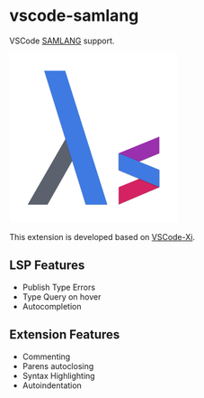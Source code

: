 # vscode-samlang

VSCode [SAMLANG](https://samlang.developersam.com) support.

<img alt="SAMLANG" src="https://raw.githubusercontent.com/SamChou19815/design/master/samlang.png" width=300 height=300/>

This extension is developed based on [VSCode-Xi](https://github.com/Chillee/VSCode-Xi).

## LSP Features

- Publish Type Errors
- Type Query on hover
- Autocompletion

## Extension Features

- Commenting
- Parens autoclosing
- Syntax Highlighting
- Autoindentation
